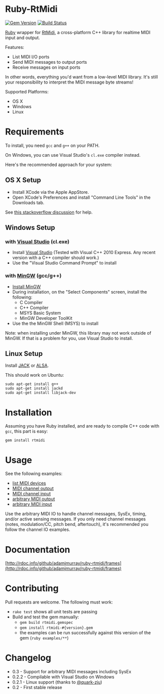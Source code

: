 Ruby-RtMidi
===========

[![Gem Version](https://badge.fury.io/rb/rtmidi.png)](http://badge.fury.io/rb/rtmidi) [![Build Status](https://travis-ci.org/adamjmurray/ruby-rtmidi.png?branch=master)](https://travis-ci.org/adamjmurray/ruby-rtmidi)

[Ruby](http://www.ruby-lang.org/) wrapper for [RtMidi](http://www.music.mcgill.ca/~gary/rtmidi/index.html),
a cross-platform C++ library for realtime MIDI input and output.

Features:

* List MIDI I/O ports
* Send MIDI messages to output ports
* Receive messages on input ports

In other words, everything you'd want from a low-level MIDI library.
It's still your responsibility to interpret the MIDI message byte streams!

Supported Platforms:

* OS X
* Windows
* Linux


Requirements
============

To install, you need `gcc` and `g++` on your PATH.

On Windows, you can use Visual Studio's `cl.exe` compiler instead.

Here's the recommended approach for your system:

OS X Setup
----------

* Install XCode via the Apple AppStore.
* Open XCode's Preferences and install "Command Line Tools" in the Downloads tab.

See [this stackoverflow discussion](http://stackoverflow.com/questions/9329243/xcode-4-4-command-line-tools) for help.

Windows Setup
-------------

### with [Visual Studio](http://www.microsoft.com/visualstudio) (cl.exe)
* Install [Visual Studio](http://www.microsoft.com/visualstudio) (Tested with Visual C++ 2010 Express. Any recent version with a C++ compiler should work.)
* Use the "Visual Studio Command Prompt" to install

### with [MinGW](http://www.mingw.org/) (gcc/g++)
* [Install MinGW](http://sourceforge.net/projects/mingw/files/latest/download)
* During installation, on the "Select Components" screen, install the following:
  * C Compiler
  * C++ Compiler
  * MSYS Basic System
  * MinGW Developer ToolKit
* Use the the MinGW Shell (MSYS) to install

Note: when installing under MinGW, this library may not work outside of MinGW. If that is a problem for you, use Visual Studio to install.

Linux Setup
-----------

Install [JACK](http://jackaudio.org/) or [ALSA](http://www.alsa-project.org).

This should work on Ubuntu:

    sudo apt-get install g++
    sudo apt-get install jackd
    sudo apt-get install libjack-dev


Installation
============

Assuming you have Ruby installed, and are ready to compile C++ code with `gcc`, this part is easy:

    gem install rtmidi


Usage
=====

See the following examples:

* [list MIDI devices](http://rdoc.info/github/adamjmurray/ruby-rtmidi/file/examples/list_ports.rb)
* [MIDI channel output](http://rdoc.info/github/adamjmurray/ruby-rtmidi/file/examples/send_channel_message.rb)
* [MIDI channel input](http://rdoc.info/github/adamjmurray/ruby-rtmidi/file/examples/receive_channel_message.rb)
* [arbitrary MIDI output](http://rdoc.info/github/adamjmurray/ruby-rtmidi/file/examples/send_any_message.rb)
* [arbitrary MIDI input](http://rdoc.info/github/adamjmurray/ruby-rtmidi/file/examples/receive_any_message.rb)

Use the arbitrary MIDI IO to handle channel messages, SysEx, timing, and/or active sensing messages.
If you only need channel messages (notes, modulation/CC, pitch bend, aftertouch), it's recommended you
follow the channel IO examples.


Documentation
=============

[http://rdoc.info/github/adamjmurray/ruby-rtmidi/frames](http://rdoc.info/github/adamjmurray/ruby-rtmidi/frames)


Contributing
============

Pull requests are welcome. The following must work:

* `rake test` shows all unit tests are passing
* Build and test the gem manually:
    * `gem build rtmidi.gemspec`
    * `gem install rtmidi-#{version}.gem`
    * the examples can be run successfully against this version of the gem (`ruby examples/**`)


Changelog
=========

* 0.3 - Support for arbitrary MIDI messages including SysEx
* 0.2.2 - Compilable with Visual Studio on Windows
* 0.2.1 - Linux support (thanks to [@quark-zju](https://github.com/quark-zju))
* 0.2 - First stable release
